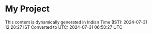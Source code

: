 # My Project

This content is dynamically generated in Indian Time (IST): 2024-07-31 12:20:27 IST
Converted to UTC: 2024-07-31 06:50:27 UTC
